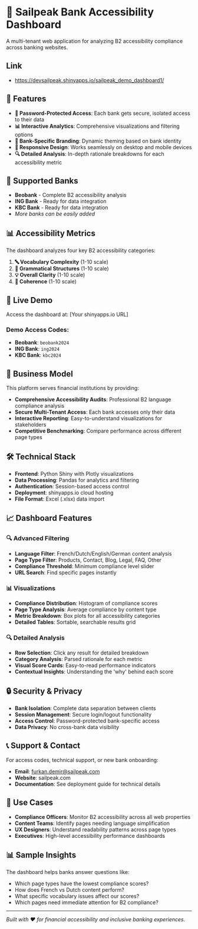 # 🏦 Sailpeak Bank Accessibility Dashboard

A multi-tenant web application for analyzing B2 accessibility compliance across banking websites.

## Link

- https://devsailpeak.shinyapps.io/sailpeak_demo_dashboard1/

## 🌟 Features

- **🔐 Password-Protected Access**: Each bank gets secure, isolated access to their data
- **📊 Interactive Analytics**: Comprehensive visualizations and filtering options
- **🎨 Bank-Specific Branding**: Dynamic theming based on bank identity
- **📱 Responsive Design**: Works seamlessly on desktop and mobile devices
- **🔍 Detailed Analysis**: In-depth rationale breakdowns for each accessibility metric

## 🏢 Supported Banks

- **Beobank** - Complete B2 accessibility analysis
- **ING Bank** - Ready for data integration
- **KBC Bank** - Ready for data integration
- *More banks can be easily added*

## 📊 Accessibility Metrics

The dashboard analyzes four key B2 accessibility categories:

1. **🔤 Vocabulary Complexity** (1-10 scale)
2. **📐 Grammatical Structures** (1-10 scale) 
3. **💡 Overall Clarity** (1-10 scale)
4. **🔗 Coherence** (1-10 scale)

## 🚀 Live Demo

Access the dashboard at: [Your shinyapps.io URL]

### Demo Access Codes:
- **Beobank**: `beobank2024`
- **ING Bank**: `ing2024` 
- **KBC Bank**: `kbc2024`

## 💼 Business Model

This platform serves financial institutions by providing:

- **Comprehensive Accessibility Audits**: Professional B2 language compliance analysis
- **Secure Multi-Tenant Access**: Each bank accesses only their data
- **Interactive Reporting**: Easy-to-understand visualizations for stakeholders
- **Competitive Benchmarking**: Compare performance across different page types

## 🛠️ Technical Stack

- **Frontend**: Python Shiny with Plotly visualizations
- **Data Processing**: Pandas for analytics and filtering
- **Authentication**: Session-based access control
- **Deployment**: shinyapps.io cloud hosting
- **File Format**: Excel (.xlsx) data import

## 📈 Dashboard Features

### 🔍 Advanced Filtering
- **Language Filter**: French/Dutch/English/German content analysis
- **Page Type Filter**: Products, Contact, Blog, Legal, FAQ, Other
- **Compliance Threshold**: Minimum compliance level slider
- **URL Search**: Find specific pages instantly

### 📊 Visualizations
- **Compliance Distribution**: Histogram of compliance scores
- **Page Type Analysis**: Average compliance by content type
- **Metric Breakdown**: Box plots for all accessibility categories
- **Detailed Tables**: Sortable, searchable results grid

### 🔍 Detailed Analysis
- **Row Selection**: Click any result for detailed breakdown
- **Category Analysis**: Parsed rationale for each metric
- **Visual Score Cards**: Easy-to-read performance indicators
- **Contextual Insights**: Understanding the 'why' behind each score

## 🔒 Security & Privacy

- **Bank Isolation**: Complete data separation between clients
- **Session Management**: Secure login/logout functionality  
- **Access Control**: Password-protected bank-specific access
- **Data Privacy**: No cross-bank data visibility

## 📞 Support & Contact

For access codes, technical support, or new bank onboarding:

- **Email**: furkan.demir@sailpeak.com
- **Website**: sailpeak.com
- **Documentation**: See deployment guide for technical details

## 🎯 Use Cases

- **Compliance Officers**: Monitor B2 accessibility across all web properties
- **Content Teams**: Identify pages needing language simplification
- **UX Designers**: Understand readability patterns across page types
- **Executives**: High-level accessibility performance dashboards

## 📊 Sample Insights

The dashboard helps banks answer questions like:

- Which page types have the lowest compliance scores?
- How does French vs Dutch content perform?
- What specific vocabulary issues affect our scores?
- Which pages need immediate attention for B2 compliance?

---

*Built with ❤️ for financial accessibility and inclusive banking experiences.*
